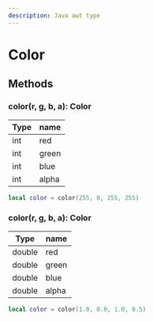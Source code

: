 ```yaml
---
description: Java awt type
---
```


# Color

## Methods

### color(r, g, b, a): Color

| Type | name  |
| ---- | ----- |
| int  | red   |
| int  | green |
| int  | blue  |
| int  | alpha |

```lua
local color = color(255, 0, 255, 255)
```

### color(r, g, b, a): Color

| Type   | name  |
| ------ | ----- |
| double | red   |
| double | green |
| double | blue  |
| double | alpha |

```lua
local color = color(1.0, 0.0, 1.0, 0.5)
```
